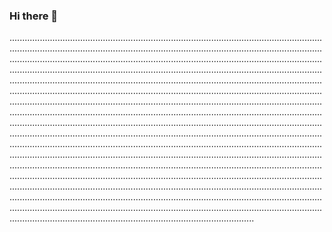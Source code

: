 ### Hi there 👋

.............................................................................................................................................................................................................................................................................................................................................................................................................................................................................................................................................................................................................................................................................................................................................................................................................................................................................................................................................................................................................................................................................................................................................................................................................................................................................................................................................................................................................................................................................................................................................................................................................................................................................................................................................................................................................................................................................................................................................................................................................................................................................................................................................................................................................................................................................................